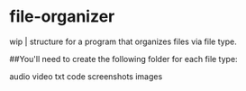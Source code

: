 # file-organizer
wip | structure for a program that organizes files via file type. 

##You'll need to create the following folder for each file type:

audio
video
txt
code
screenshots
images
